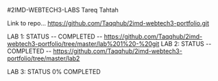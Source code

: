 #2IMD-WEBTECH3-LABS
Tareq Tahtah

Link to repo...
https://github.com/Taqqhub/2imd-webtech3-portfolio.git

LAB 1: STATUS
-- COMPLETED --
https://github.com/Taqqhub/2imd-webtech3-portfolio/tree/master/lab%201%20-%20git
LAB 2: STATUS
-- COMPLETED --
https://github.com/Taqqhub/2imd-webtech3-portfolio/tree/master/lab2

LAB 3: STATUS
0% COMPLETED